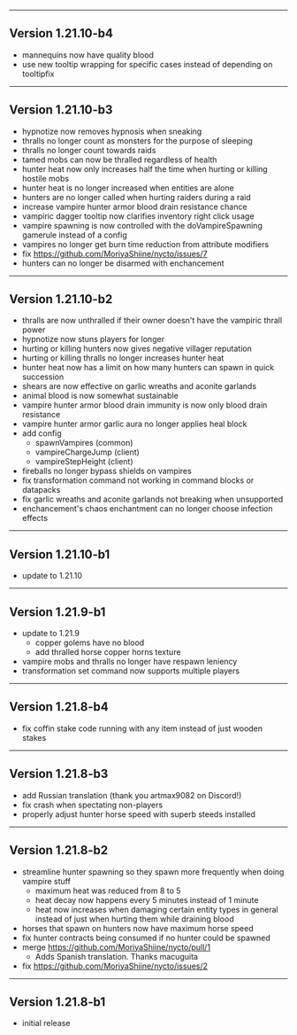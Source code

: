------------------------------------------------------
Version 1.21.10-b4
------------------------------------------------------
- mannequins now have quality blood
- use new tooltip wrapping for specific cases instead of depending on tooltipfix

------------------------------------------------------
Version 1.21.10-b3
------------------------------------------------------
- hypnotize now removes hypnosis when sneaking
- thralls no longer count as monsters for the purpose of sleeping
- thralls no longer count towards raids
- tamed mobs can now be thralled regardless of health
- hunter heat now only increases half the time when hurting or killing hostile mobs
- hunter heat is no longer increased when entities are alone
- hunters are no longer called when hurting raiders during a raid
- increase vampire hunter armor blood drain resistance chance
- vampiric dagger tooltip now clarifies inventory right click usage
- vampire spawning is now controlled with the doVampireSpawning gamerule instead of a config
- vampires no longer get burn time reduction from attribute modifiers
- fix https://github.com/MoriyaShiine/nycto/issues/7
- hunters can no longer be disarmed with enchancement

------------------------------------------------------
Version 1.21.10-b2
------------------------------------------------------
- thralls are now unthralled if their owner doesn't have the vampiric thrall power
- hypnotize now stuns players for longer
- hurting or killing hunters now gives negative villager reputation
- hurting or killing thralls no longer increases hunter heat
- hunter heat now has a limit on how many hunters can spawn in quick succession
- shears are now effective on garlic wreaths and aconite garlands
- animal blood is now somewhat sustainable
- vampire hunter armor blood drain immunity is now only blood drain resistance
- vampire hunter armor garlic aura no longer applies heal block
- add config
  - spawnVampires (common)
  - vampireChargeJump (client)
  - vampireStepHeight (client)
- fireballs no longer bypass shields on vampires
- fix transformation command not working in command blocks or datapacks
- fix garlic wreaths and aconite garlands not breaking when unsupported
- enchancement's chaos enchantment can no longer choose infection effects

------------------------------------------------------
Version 1.21.10-b1
------------------------------------------------------
- update to 1.21.10

------------------------------------------------------
Version 1.21.9-b1
------------------------------------------------------
- update to 1.21.9
  - copper golems have no blood
  - add thralled horse copper horns texture
- vampire mobs and thralls no longer have respawn leniency
- transformation set command now supports multiple players

------------------------------------------------------
Version 1.21.8-b4
------------------------------------------------------
- fix coffin stake code running with any item instead of just wooden stakes

------------------------------------------------------
Version 1.21.8-b3
------------------------------------------------------
- add Russian translation (thank you artmax9082 on Discord!)
- fix crash when spectating non-players
- properly adjust hunter horse speed with superb steeds installed

------------------------------------------------------
Version 1.21.8-b2
------------------------------------------------------
- streamline hunter spawning so they spawn more frequently when doing vampire stuff
  - maximum heat was reduced from 8 to 5
  - heat decay now happens every 5 minutes instead of 1 minute
  - heat now increases when damaging certain entity types in general instead of just when hurting them while draining blood
- horses that spawn on hunters now have maximum horse speed
- fix hunter contracts being consumed if no hunter could be spawned
- merge https://github.com/MoriyaShiine/nycto/pull/1
  - Adds Spanish translation. Thanks macuguita
- fix https://github.com/MoriyaShiine/nycto/issues/2

------------------------------------------------------
Version 1.21.8-b1
------------------------------------------------------
- initial release